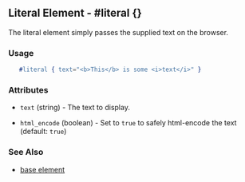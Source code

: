 <!-- dash: #literal | Element | ###:Section -->



## Literal Element - #literal {}
  
  The literal element simply passes the supplied text on the browser.

### Usage

```erlang
   #literal { text="<b>This</b> is some <i>text</i>" }

```

### Attributes

* `text` (string) - The text to display.

* `html_encode` (boolean) - Set to `true` to safely html-encode the text
  (default: `true`)

### See Also

*  [base element](./element_base.md)

 
